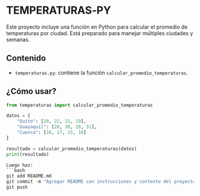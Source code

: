 # TEMPERATURAS‑PY

Este proyecto incluye una función en Python para calcular el promedio de temperaturas por ciudad. Está preparado para manejar múltiples ciudades y semanas.

## Contenido

- `temperaturas.py`: contiene la función `calcular_promedio_temperaturas`.

## ¿Cómo usar?

```python
from temperaturas import calcular_promedio_temperaturas

datos = {
    "Quito": [20, 22, 21, 19],
    "Guayaquil": [28, 30, 29, 31],
    "Cuenca": [16, 17, 15, 18]
}

resultado = calcular_promedio_temperaturas(datos)
print(resultado)

Luego haz:
```bash
git add README.md
git commit -m "Agregar README con instrucciones y contexto del proyecto"
git push

